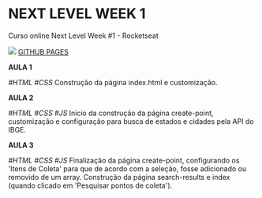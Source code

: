 # NEXT LEVEL WEEK 1
Curso online Next Level Week #1 - Rocketseat

![](https://Raphael-GC.github.io/nextlevelweek/assets/logo.svg)
[GITHUB PAGES](https://Raphael-GC.github.io/nextlevelweek/)


**AULA 1**

*#HTML #CSS*
Construção da página index.html e customização.

**AULA 2** 

*#HTML #CSS #JS*
Início da construção da página create-point, customização e configuração para busca de estados e cidades pela API do IBGE.

**AULA 3** 

*#HTML #CSS #JS*
Finalização da página create-point, configurando os 'Itens de Coleta' para que de acordo com a seleção, fosse adicionado ou removido de um array. Construção da página search-results e index (quando clicado em 'Pesquisar pontos de coleta').
